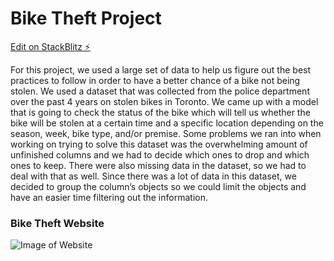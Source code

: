 # Bike Theft Project

[Edit on StackBlitz ⚡️](https://stackblitz.com/edit/angular-5da6lq)

For this project, we used a large set of data to help us figure out the best practices to follow in order to have a better chance of a bike not being stolen. We used a dataset that was collected from the police department over the past 4 years on stolen bikes in Toronto. We came up with a model that is going to check the status of the bike which will tell us whether the bike will be stolen at a certain time and a specific location depending on the season, week, bike type, and/or premise. Some problems we ran into when working on trying to solve this dataset was the overwhelming amount of unfinished columns and we had to decide which ones to drop and which ones to keep. There were also missing data in the dataset, so we had to deal with that as well. Since there was a lot of data in this dataset, we decided to group the column’s objects so we could limit the objects and have an easier time filtering out the information.


### Bike Theft Website
![Image of Website]('./BikeTheftStackblitz.png')
